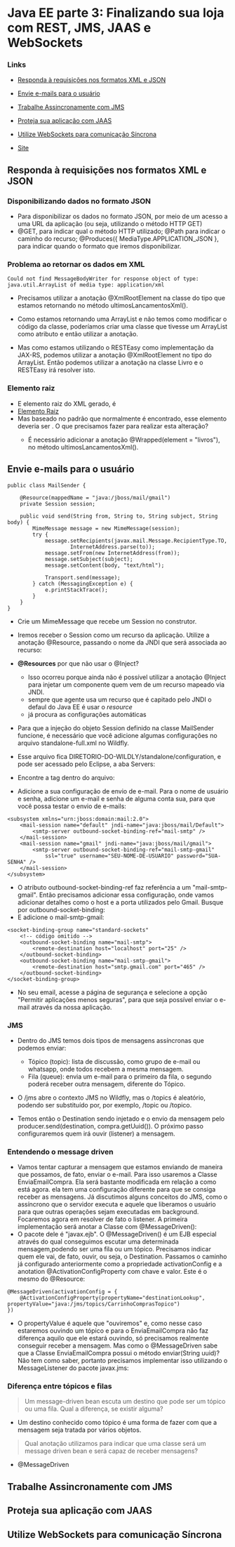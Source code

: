 # Java EE parte 3: Finalizando sua loja com REST, JMS, JAAS e WebSockets


### Links
- [Responda à requisições nos formatos XML e JSON](#anc1)
- [Envie e-mails para o usuário](#anc2)
- [Trabalhe Assincronamente com JMS](#anc3)
- [Proteja sua aplicação com JAAS](#anc4)
- [Utilize WebSockets para comunicação Síncrona](#anc5)

- [Site](http://localhost:8080/casadocodigo/index.xhtml)
##

<a name="anc1"></a>

## Responda à requisições nos formatos XML e JSON 
### Disponibilizando dados no formato JSON
- Para disponibilizar os dados no formato JSON, por meio de um acesso a uma URL da aplicação (ou seja, utilizando o método HTTP GET)
- @GET, para indicar qual o método HTTP utilizado; @Path para indicar o caminho do recurso; @Produces({ MediaType.APPLICATION_JSON }, para indicar quando o formato que iremos disponibilizar.

### Problema ao retornar os dados em XML
```
Could not find MessageBodyWriter for response object of type: java.util.ArrayList of media type: application/xml
```
- Precisamos utilizar a anotação @XmlRootElement na classe do tipo que estamos retornando no método ultimosLancamentosXml().

- Como estamos retornando uma ArrayList e não temos como modificar o código da classe, poderíamos criar uma classe que tivesse um ArrayList como atributo e então utilizar a anotação.

- Mas como estamos utilizando o RESTEasy como implementação da JAX-RS, podemos utilizar a anotação @XmlRootElement no tipo do ArrayList. Então podemos utilizar a anotação na classe Livro e o RESTEasy irá resolver isto.

### Elemento raiz
- E elemento raiz do XML gerado, é <collection>
- [Elemento Raiz](../../../asserts/005-collection-raiz.png)
- Mas baseado no padrão que normalmente é encontrado, esse elemento deveria ser <livros>. O que precisamos fazer para realizar esta alteração?
    - É necessário adicionar a anotação @Wrapped(element = "livros"), no método ultimosLancamentosXml().


<a name="anc2"></a>

## Envie e-mails para o usuário
```
public class MailSender {

	@Resource(mappedName = "java:/jboss/mail/gmail")
	private Session session;

	public void send(String from, String to, String subject, String body) {
		MimeMessage message = new MimeMessage(session);
		try {
			message.setRecipients(javax.mail.Message.RecipientType.TO, 
					InternetAddress.parse(to));
			message.setFrom(new InternetAddress(from));
			message.setSubject(subject);
			message.setContent(body, "text/html");
			
			Transport.send(message);
		} catch (MessagingException e) {
			e.printStackTrace();
		}
	}	
}
```
- Crie um MimeMessage que recebe um Session no construtor.
- Iremos receber o Session como um recurso da aplicação. Utilize a anotação @Resource, passando o nome da JNDI que será associada ao recurso:
- **@Resources** por que não usar o @Inject?
    - Isso ocorreu porque ainda não é possível utilizar a anotação @Inject para injetar um componente quem vem de um recurso mapeado via JNDI.
    - sempre que agente usa um recurso que é capitado pelo JNDI o defaul do Java EE é usar o *resource*
    - já procura as configurações automáticas

- Para que a injeção do objeto Session definido na classe MailSender funcione, é necessário que você adicione algumas configurações no arquivo standalone-full.xml no Wildfly.

- Esse arquivo fica DIRETORIO-DO-WILDLY/standalone/configuration, e pode ser acessado pelo Eclipse, a aba Servers:
- Encontre a tag <mail-session> dentro do arquivo:

- Adicione a sua configuração de envio de e-mail. Para o nome de usuário e senha, adicione um e-mail e senha de alguma conta sua, para que você possa testar o envio de e-mails:

```
<subsystem xmlns="urn:jboss:domain:mail:2.0">
    <mail-session name="default" jndi-name="java:jboss/mail/Default">
        <smtp-server outbound-socket-binding-ref="mail-smtp" />
    </mail-session>
    <mail-session name="gmail" jndi-name="java:jboss/mail/gmail">
        <smtp-server outbound-socket-binding-ref="mail-smtp-gmail"
            ssl="true" username="SEU-NOME-DE-USUARIO" password="SUA-SENHA" />
    </mail-session>
</subsystem>
```
- O atributo outbound-socket-binding-ref faz referência a um "mail-smtp-gmail". Então precisamos adicionar essa configuração, onde vamos adicionar detalhes como o host e a porta utilizados pelo Gmail. Busque por outbound-socket-binding:
- E adicione o mail-smtp-gmail:
```
<socket-binding-group name="standard-sockets"
    <!-- código omitido -->
    <outbound-socket-binding name="mail-smtp">
        <remote-destination host="localhost" port="25" />
    </outbound-socket-binding>
    <outbound-socket-binding name="mail-smtp-gmail">
        <remote-destination host="smtp.gmail.com" port="465" />
    </outbound-socket-binding>
</socket-binding-group>
```

- No seu email, acesse a página de segurança e selecione a opção "Permitir aplicações menos seguras", para que seja possível enviar o e-mail através da nossa aplicação.

### JMS

- Dentro do JMS temos dois tipos de mensagens assíncronas que podemos enviar:

    - Tópico (topic): lista de discussão, como grupo de e-mail ou whatsapp, onde todos recebem a mesma mensagem.
    - Fila (queue): envia um e-mail para o primeiro da fila, o segundo poderá receber outra mensagem, diferente do Tópico.
- O /jms abre o contexto JMS no Wildfly, mas o /topics é aleatório, podendo ser substituído por, por exemplo, /topic ou /topico.
- Temos então o Destination sendo injetado e o envio da mensagem pelo producer.send(destination, compra.getUuid()). O próximo passo configuraremos quem irá ouvir (listener) a mensagem.

### Entendendo o message driven

- Vamos tentar capturar a mensagem que estamos enviando de maneira que possamos, de fato, enviar o e-mail. Para isso usaremos a Classe EnviaEmailCompra. Ela será bastante modificada em relação a como está agora. ela tem uma configuração diferente para que se consiga receber as mensagens. Já discutimos alguns conceitos do JMS, como o assíncrono que o servidor executa e aquele que liberamos o usuário para que outras operações sejam executadas em background. Focaremos agora em resolver de fato o listener. A primeira implementação será anotar a Classe com @MessageDriven():
- O pacote dele é "javax.ejb". O @MessageDriven() é um EJB especial através do qual conseguimos escutar uma determinada mensagem,podendo ser uma fila ou um tópico. Precisamos indicar quem ele vai, de fato, ouvir, ou seja, o Destination. Passamos o caminho já configurado anteriormente como a propriedade activationConfig e a anotation @ActivationConfigProperty com chave e valor. Este é o mesmo do @Resource:

```
@MessageDriven(activationConfig = {
    @ActivationConfigProperty(propertyName="destinationLookup", propertyValue="java:/jms/topics/CarrinhoComprasTopico")
})
```
- O propertyValue é aquele que "ouviremos" e, como nesse caso estaremos ouvindo um tópico e para o EnviaEmailCompra não faz diferença aquilo que ele estará ouvindo, só precisamos realmente conseguir receber a mensagem. Mas como o @MessageDriven sabe que a Classe EnviaEmailCompra possui o método enviar(String uuid)? Não tem como saber, portanto precisamos implementar isso utilizando o MessageListener do pacote javax.jms:

### Diferença entre tópicos e filas
> Um message-driven bean escuta um destino que pode ser um tópico ou uma fila. Qual a diferença, se existir alguma?

- Um destino conhecido como tópico é uma forma de fazer com que a mensagem seja tratada por vários objetos.

> Qual anotação utilizamos para indicar que uma classe será um message driven bean e será capaz de receber mensagens?
- @MessageDriven






<a name="anc3"></a>

## Trabalhe Assincronamente com JMS

<a name="anc4"></a>

## Proteja sua aplicação com JAAS

<a name="anc5"></a>

## Utilize WebSockets para comunicação Síncrona
